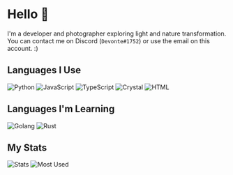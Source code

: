 # Hello 👋
I'm a developer and photographer exploring light and nature transformation. You can contact me on Discord (`Devonte#1752`) or use the email on this account. :)

## Languages I Use
![Python](https://img.shields.io/badge/Python-3572A5?style=for-the-badge&logo=python&logoColor=white)
![JavaScript](https://img.shields.io/badge/JavaScript-f1e05a?style=for-the-badge&logo=javascript&logoColor=black)
![TypeScript](https://img.shields.io/badge/TypeScript-2b7489?style=for-the-badge&logo=typescript&logoColor=white)
![Crystal](https://img.shields.io/badge/Crystal-000100?style=for-the-badge&logo=crystal&logoColor=white)
![HTML](https://img.shields.io/badge/HTML-e34c26?style=for-the-badge&logo=html5&logoColor=white)

## Languages I'm Learning
![Golang](https://img.shields.io/badge/Golang-00ADD8?style=for-the-badge&logo=go&logoColor=white)
![Rust](https://img.shields.io/badge/Rust-DEA584?style=for-the-badge&logo=rust&logoColor=black)
<!-- ![Scala](https://img.shields.io/badge/Scala-C22D40?style=for-the-badge&logo=scala&logoColor=white) -->

## My Stats
![Stats](https://github-readme-stats.vercel.app/api?username=devnote-dev&layout=compact&hide_border=true&hide_title=true&count_private=true&include_all_commits=true&show_icons=true&bg_color=00000000&text_color=c3c6ce&icon_color=4e64f7)
![Most Used](https://github-readme-stats.vercel.app/api/top-langs/?username=devnote-dev&layout=compact&hide_border=true&show_icons=true&title_color=c3c6ce&text_color=9f9f9f&bg_color=00000000&hide_border=true&icon_color=00000000&count_private=true)
